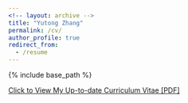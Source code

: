 ```yaml
---
<!-- layout: archive -->
title: "Yutong Zhang"
permalink: /cv/
author_profile: true
redirect_from:
  - /resume
---
```


{% include base_path %}

[Click to View My Up-to-date Curriculum Vitae [PDF]](http://yutong2018.github.io/files/CV_YZ.pdf)

<!-- <embed src="http://yutong2018.github.io/files/CV_YZ.pdf" width="650" height="1800" type='application/pdf'> -->
